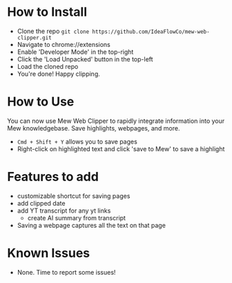 # How to Install
* Clone the repo `git clone https://github.com/IdeaFlowCo/mew-web-clipper.git`
* Navigate to chrome://extensions
* Enable 'Developer Mode' in the top-right
* Click the 'Load Unpacked' button in the top-left
* Load the cloned repo
* You're done! Happy clipping.

# How to Use
You can now use Mew Web Clipper to rapidly integrate information into your Mew knowledgebase.
Save highlights, webpages, and more.
* `Cmd + Shift + Y` allows you to save pages
* Right-click on highlighted text and click 'save to Mew' to save a highlight

# Features to add
* customizable shortcut for saving pages
* add clipped date
* add YT transcript for any yt links
  * create AI summary from transcript
* Saving a webpage captures all the text on that page
 
# Known Issues
* None. Time to report some issues!
